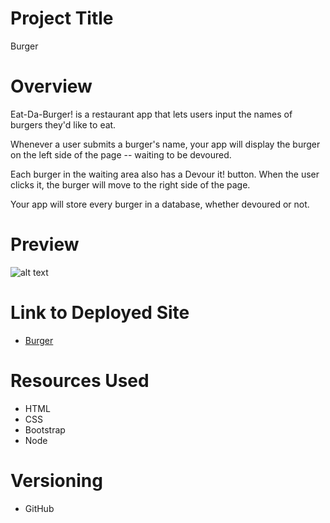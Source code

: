 # Project Title 
Burger

# Overview
Eat-Da-Burger! is a restaurant app that lets users input the names of burgers they'd like to eat.

Whenever a user submits a burger's name, your app will display the burger on the left side of the page -- waiting to be devoured.

Each burger in the waiting area also has a Devour it! button. When the user clicks it, the burger will move to the right side of the page.

Your app will store every burger in a database, whether devoured or not.  

# Preview
![alt text](assets/img/burger.png "Burger")

# Link to Deployed Site
  * [Burger](https://dry-fjord-35999.herokuapp.com/)
  
# Resources Used
  * HTML
  * CSS
  * Bootstrap
  * Node
  
# Versioning 
  * GitHub
